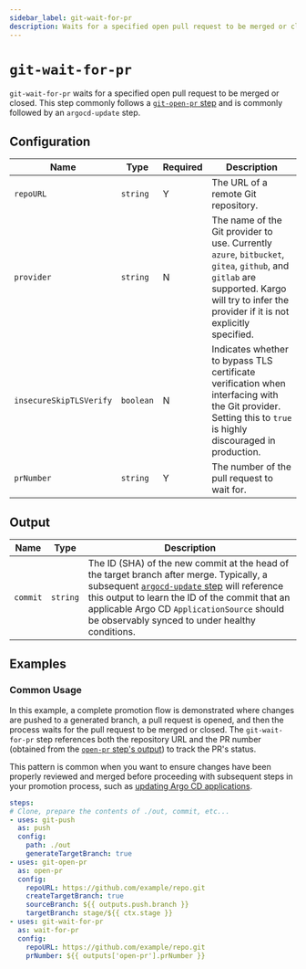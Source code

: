 ```yaml
---
sidebar_label: git-wait-for-pr
description: Waits for a specified open pull request to be merged or closed.
---
```


# `git-wait-for-pr`

`git-wait-for-pr` waits for a specified open pull request to be merged or
closed. This step commonly follows a [`git-open-pr` step](git-open-pr.md)
and is commonly followed by an `argocd-update` step.

## Configuration

| Name | Type | Required | Description |
|------|------|----------|-------------|
| `repoURL` | `string` | Y | The URL of a remote Git repository. |
| `provider` | `string` | N | The name of the Git provider to use. Currently `azure`, `bitbucket`, `gitea`, `github`, and `gitlab` are supported. Kargo will try to infer the provider if it is not explicitly specified. |
| `insecureSkipTLSVerify` | `boolean` | N | Indicates whether to bypass TLS certificate verification when interfacing with the Git provider. Setting this to `true` is highly discouraged in production. |
| `prNumber` | `string` | Y | The number of the pull request to wait for. |

## Output

| Name | Type | Description |
|------|------|-------------|
| `commit` | `string` | The ID (SHA) of the new commit at the head of the target branch after merge. Typically, a subsequent [`argocd-update` step](argocd-update.md) will reference this output to learn the ID of the commit that an applicable Argo CD `ApplicationSource` should be observably synced to under healthy conditions. |

## Examples

### Common Usage

In this example, a complete promotion flow is demonstrated where changes are
pushed to a generated branch, a pull request is opened, and then the process
waits for the pull request to be merged or closed. The `git-wait-for-pr` step
references both the repository URL and the PR number (obtained from the
[`open-pr` step's output](git-open-pr.md#output)) to track the PR's status.

This pattern is common when you want to ensure changes have been properly
reviewed and merged before proceeding with subsequent steps in your promotion
process, such as [updating Argo CD applications](argocd-update.md).

```yaml
steps:
# Clone, prepare the contents of ./out, commit, etc...
- uses: git-push
  as: push
  config:
    path: ./out
    generateTargetBranch: true
- uses: git-open-pr
  as: open-pr
  config:
    repoURL: https://github.com/example/repo.git
    createTargetBranch: true
    sourceBranch: ${{ outputs.push.branch }}
    targetBranch: stage/${{ ctx.stage }}
- uses: git-wait-for-pr
  as: wait-for-pr
  config:
    repoURL: https://github.com/example/repo.git
    prNumber: ${{ outputs['open-pr'].prNumber }}
```
